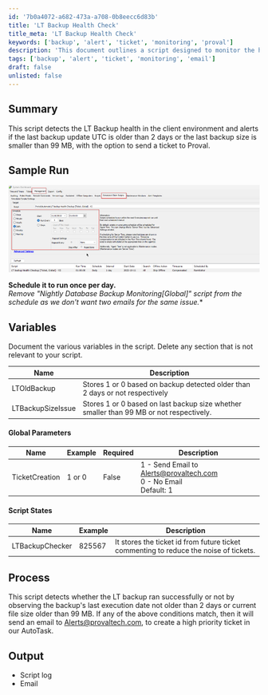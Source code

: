```yaml
---
id: '7b0a4072-a682-473a-a708-0b8eecc6d83b'
title: 'LT Backup Health Check'
title_meta: 'LT Backup Health Check'
keywords: ['backup', 'alert', 'ticket', 'monitoring', 'proval']
description: 'This document outlines a script designed to monitor the health of LT Backups in a client environment. It alerts users if the last backup update is older than 2 days or if the last backup size is smaller than 99 MB, with the capability to send a ticket to Proval for further action.'
tags: ['backup', 'alert', 'ticket', 'monitoring', 'email']
draft: false
unlisted: false
---
```

## Summary

This script detects the LT Backup health in the client environment and alerts if the last backup update UTC is older than 2 days or the last backup size is smaller than 99 MB, with the option to send a ticket to Proval.

## Sample Run

![Sample Run](../../../static/img/LT-backup-Health-Checkup/image_1.png)

**Schedule it to run once per day.**  
**Remove "Nightly Database Backup Monitoring*[Global]" script from the schedule as we don't want two emails for the same issue.**

## Variables

Document the various variables in the script. Delete any section that is not relevant to your script.

| Name              | Description                                                                                     |
|-------------------|-------------------------------------------------------------------------------------------------|
| LTOldBackup       | Stores 1 or 0 based on backup detected older than 2 days or not respectively                  |
| LTBackupSizeIssue | Stores 1 or 0 based on last backup size whether smaller than 99 MB or not respectively.       |

#### Global Parameters

| Name           | Example | Required | Description                                                                                   |
|----------------|---------|----------|-----------------------------------------------------------------------------------------------|
| TicketCreation  | 1 or 0 | False    | 1 - Send Email to [Alerts@provaltech.com](mailto:Alerts@provaltech.com) <br> 0 - No Email <br> Default: 1 |

#### Script States

| Name             | Example  | Description                                                                                      |
|------------------|----------|--------------------------------------------------------------------------------------------------|
| LTBackupChecker   | 825567   | It stores the ticket id from future ticket commenting to reduce the noise of tickets.           |

## Process

This script detects whether the LT backup ran successfully or not by observing the backup's last execution date not older than 2 days or current file size older than 99 MB. If any of the above conditions match, then it will send an email to [Alerts@provaltech.com](mailto:Alerts@provaltech.com), to create a high priority ticket in our AutoTask.

## Output

- Script log
- Email






